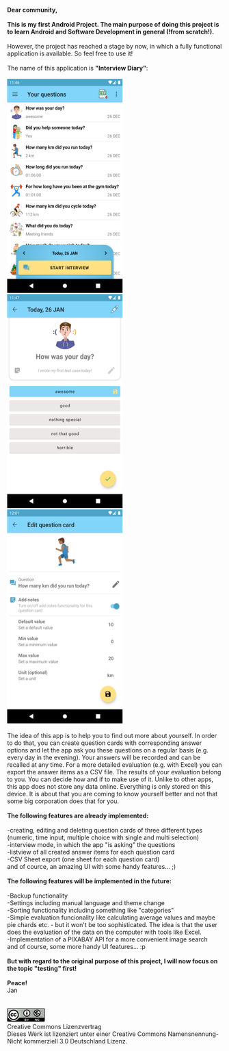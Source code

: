 **Dear community,**<br/>
<br/>
**This is my first Android Project. The main purpose of doing this project is to learn Android and Software Development in general (!from scratch!).**<br/>
<br/>
However, the project has reached a stage by now, in which a fully functional application is available. So feel free to use it!<br/>
<br/>
The name of this application is **"Interview Diary"**:<br/>
<br/>
<img src="4readme-homescreen.png" width="270" height="500">      <img src="4readme-examplequestion.png" width="270" height="500">        <img src="4readme-editquestion.png" width="270" height="500"> 
<br/>
<br/>
The idea of this app is to help you to find out more about yourself. In order to do that, you can create question cards with corresponding answer options and let the app ask you these questions on a regular basis (e.g. every day in the evening). Your answers will be recorded and can be recalled at any time. For a more detailed evaluation (e.g. with Excel) you can export the answer items as a CSV file. The results of your evaluation belong to you. You can decide how and if to make use of it. Unlike to other apps, this app does not store any data online. Everything is only stored on this device. It is about that you are coming to know yourself better and not that some big corporation does that for you.<br/>
<br/>
**The following features are already implemented:**<br/>
<br/>
-creating, editing and deleting question cards of three different types (numeric, time input, multiple choice with single and multi selection)<br/>
-interview mode, in which the app "is asking" the questions<br/>
-listview of all created answer items for each question card<br/>
-CSV Sheet export (one sheet for each question card)<br/>
and of cource, an amazing UI with some handy features... ;) <br/>
<br/>
**The following features will be implemented in the future:**<br/>
<br/>
-Backup functionality<br/>
-Settings including manual language and theme change<br/>
-Sorting functionality including something like "categories"<br/>
-Simple evaluation funcionality like calculating average values and maybe pie chards etc. - but it won't be too sophisticated. The idea is that the user does the evaluation of the data on the computer with tools like Excel.<br/>
-Implementation of a PIXABAY API for a more convenient image search<br/>
and of course, some more handy UI features... :p <br/>
<br/>
**But with regard to the original purpose of this project, I will now focus on the topic "testing" first!**<br/>
<br/>
**Peace!**<br/>
Jan
<br/>
<br/>
<br/>
<img src="4readme-licence.png" width="88" height="31"> <br/>
Creative Commons Lizenzvertrag<br/>
Dieses Werk ist lizenziert unter einer Creative Commons Namensnennung-Nicht kommerziell 3.0 Deutschland Lizenz.<br/>
<br/>
<br/>
